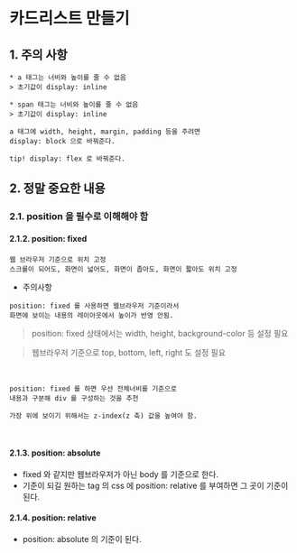# 카드리스트 만들기

## 1. 주의 사항

```
* a 태그는 너비와 높이를 줄 수 없음
> 초기값이 display: inline
```

```
* span 태그는 너비와 높이를 줄 수 없음
> 초기값이 display: inline
```

```
a 태그에 width, height, margin, padding 등을 주려면
display: block 으로 바꿔준다.

tip! display: flex 로 바꿔준다.
```

## 2. 정말 중요한 내용

### 2.1. position 을 필수로 이해해야 함

#### 2.1.2. position: fixed

```
웹 브라우저 기준으로 위치 고정
스크롤이 되어도, 화면이 넓어도, 화면이 좁아도, 화면이 짧아도 위치 고정
```

- 주의사항

```
position: fixed 를 사용하면 웹브라우저 기준이라서
화면에 보이는 내용의 레이아웃에서 높이가 반영 안됨.
```

> position: fixed 상태에서는 width, height, background-color 등 설정 필요

> 웹브라우저 기준으로 top, bottom, left, right 도 설정 필요

<br>

```
position: fixed 를 하면 우선 전체너비를 기준으로
내용과 구분해 div 를 구성하는 것을 추천
```

```
가장 위에 보이기 위해서는 z-index(z 축) 값을 높여야 함.
```

<br>

#### 2.1.3. position: absolute

- fixed 와 같지만 웹브라우저가 아닌 body 를 기준으로 한다.
- 기준이 되길 원하는 tag 의 css 에 position: relative 를
  부여하면 그 곳이 기준이 된다.
  <br>

#### 2.1.4. position: relative

- position: absolute 의 기준이 된다.
